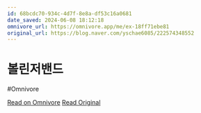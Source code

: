 ```yaml
---
id: 68bcdc70-934c-4d7f-8e8a-df53c16a0681
date_saved: 2024-06-08 18:12:18
omnivore_url: https://omnivore.app/me/ex-18ff71ebe81
original_url: https://blog.naver.com/yschae6085/222574348552
---
```


# 볼린저밴드
#Omnivore
 
[Read on Omnivore](https://omnivore.app/me/ex-18ff71ebe81)
[Read Original](https://blog.naver.com/yschae6085/222574348552)
 
